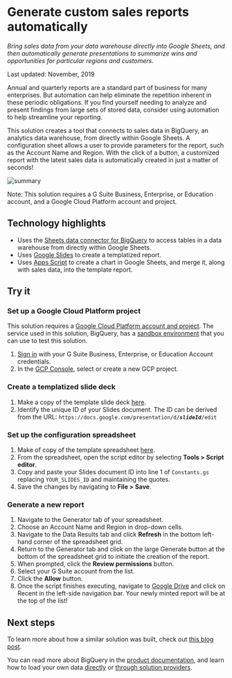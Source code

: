 # Generate custom sales reports automatically

_Bring sales data from your data warehouse directly into
 Google Sheets, and then automatically generate presentations 
 to summarize wins and opportunities for particular regions 
 and customers._

Last updated: November, 2019

Annual and quarterly reports are a standard part of business 
for many enterprises. But automation can help eliminate the 
repetition inherent in these periodic obligations. 
If you find yourself needing to analyze and present findings 
from large sets of stored data, consider using automation 
to help streamline your reporting. 

This solution creates a tool that connects to sales data in 
BigQuery, an analytics data warehouse, from directly within 
Google Sheets. A configuration sheet allows a user to provide 
parameters for the report, such as the Account Name and 
Region. With the click of a button, a customized report
with the latest sales data is automatically created in just 
a matter of seconds! 


![summary](https://cdn.jsdelivr.net/gh/gsuitedevs/solutions@master/generate-sales-report/demo.gif)

Note: This solution requires a G Suite Business, Enterprise, 
or Education account, and a Google Cloud Platform account and 
project.

## Technology highlights

- Uses the [Sheets data connector for BigQuery][connector-support]
  to access tables in a data warehouse from directly 
  within Google Sheets.
- Uses [Google Slides][google-slides] to create a templatized 
  report.
- Uses [Apps Script][apps-script] to 
  create a chart in Google Sheets, and merge it, along with 
  sales data, into the template report.

## Try it

### Set up a Google Cloud Platform project
This solution requires a [Google Cloud Platform account and project][gcp-account]. The service used in this solution, BigQuery, 
has a [sandbox environment][sandbox] 
that you can use to test this solution.

1. [Sign in][sign-in] with your G Suite Business, Enterprise, 
or Education Account credentials. 
1. In the [GCP Console][console], select or create a new GCP project.


### Create a templatized slide deck

1. Make a copy of the template slide deck [here][slide-deck].
1. Identify the unique ID of your Slides document. The ID can 
be derived from the URL: `https://docs.google.com/presentation/d/`_**`slideId`**_`/edit`

### Set up the configuration spreadsheet

1. Make of copy of the template spreadsheet [here][spreadsheet].
1. From the spreadsheet, open the script editor by selecting 
**Tools > Script editor**.
1. Copy and paste your Slides document ID into line 1 of 
`Constants.gs` replacing `YOUR_SLIDES_ID` and maintaining 
the quotes.
1. Save the changes by navigating to **File > Save**.


### Generate a new report

1. Navigate to the Generator tab of your spreadsheet.
1. Choose an Account Name and Region in drop-down cells.
1. Navigate to the Data Results tab and click **Refresh** 
in the bottom left-hand corner of the spreadsheet grid.   
1. Return to the Generator tab and click on the large 
Generate button at the bottom of the spreadsheet grid to 
initiate the creation of the report.
1. When prompted, click the **Review permissions** button.
1. Select your G Suite account from the list.
1. Click the **Allow** button.
1. Once the script finishes executing, navigate to 
[Google Drive][drive] and click on Recent in the 
left-side navigation bar. Your newly minted report 
will be at the top of the list!


## Next steps

To learn more about how a similar solution was built, 
check out [this blog post][blog-post].

You can read more about BigQuery in the 
[product documentation][bigquery], and learn how to 
load your own data [directly][load-data] or 
[through solution providers][bq-providers].



[connector-support]: https://support.google.com/docs/answer/9077536
[google-slides]: https://slides.google.com
[apps-script]: https://developers.google.com/apps-script/
[gcp-account]: https://cloud.google.com/apis/docs/getting-started
[sandbox]: https://cloud.google.com/bigquery/docs/sandbox
[sign-in]: https://accounts.google.com/Login
[console]: https://console.cloud.google.com
[slide-deck]:https://docs.google.com/presentation/d/1w3TraCXAvtAx2BbYfF4FHIt976ILLqqffi5L5gRhDRA/copy
[spreadsheet]:https://docs.google.com/spreadsheets/d/17wEiZoXBOzMJPx1SkpVUcVylc9qaOHouEfNbccodNaI/copy
[drive]: https://drive.google.com
[blog-post]:https://cloud.google.com/blog/products/data-analytics/simplify-reporting-with-the-sheets-data-connector-for-bigquery-and-voila-automated-content-updates-for-g-suite
[bigquery]: https://cloud.google.com/bigquery/
[load-data]: https://cloud.google.com/bigquery/docs/loading-data
[bq-providers]: https://cloud.google.com/bigquery/providers/

